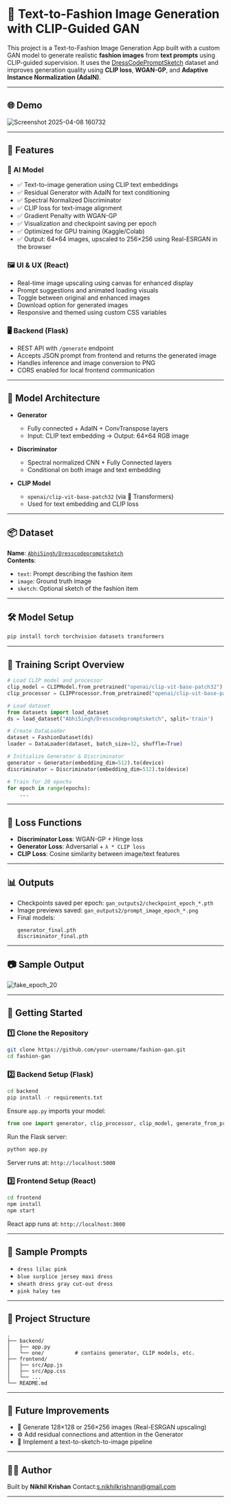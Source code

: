 # 👗 Text-to-Fashion Image Generation with CLIP-Guided GAN

This project is a Text-to-Fashion Image Generation App built with a custom GAN model to generate realistic **fashion images** from **text prompts** using CLIP-guided supervision. It uses the [DressCodePromptSketch](https://huggingface.co/datasets/Abhi5ingh/Dresscodepromptsketch) dataset and improves generation quality using **CLIP loss**, **WGAN-GP**, and **Adaptive Instance Normalization (AdaIN)**.

---

## 🌐 Demo

![Screenshot 2025-04-08 160732](https://github.com/user-attachments/assets/365ac863-c223-4627-89bb-f1d1c347f9f7)

---

## 🚀 Features

### 🧠 AI Model

- ✅ Text-to-image generation using CLIP text embeddings  
- ✅ Residual Generator with AdaIN for text conditioning  
- ✅ Spectral Normalized Discriminator  
- ✅ CLIP loss for text-image alignment  
- ✅ Gradient Penalty with WGAN-GP  
- ✅ Visualization and checkpoint saving per epoch  
- ✅ Optimized for GPU training (Kaggle/Colab)  
- ✅ Output: 64×64 images, upscaled to 256×256 using Real-ESRGAN in the browser

### 🖼️ UI & UX (React)

- Real-time image upscaling using canvas for enhanced display  
- Prompt suggestions and animated loading visuals  
- Toggle between original and enhanced images  
- Download option for generated images  
- Responsive and themed using custom CSS variables  

### 🖥️ Backend (Flask)

- REST API with `/generate` endpoint  
- Accepts JSON prompt from frontend and returns the generated image  
- Handles inference and image conversion to PNG  
- CORS enabled for local frontend communication  

---

## 🧠 Model Architecture

- **Generator**  
  - Fully connected + AdaIN + ConvTranspose layers  
  - Input: CLIP text embedding → Output: 64×64 RGB image  

- **Discriminator**  
  - Spectral normalized CNN + Fully Connected layers  
  - Conditional on both image and text embedding  

- **CLIP Model**  
  - `openai/clip-vit-base-patch32` (via 🤗 Transformers)  
  - Used for text embedding and CLIP loss  

---

## 📦 Dataset

**Name**: [`Abhi5ingh/Dresscodepromptsketch`](https://huggingface.co/datasets/Abhi5ingh/Dresscodepromptsketch)  
**Contents**:
- `text`: Prompt describing the fashion item  
- `image`: Ground truth image  
- `sketch`: Optional sketch of the fashion item  

---

## 🛠️ Model Setup

```bash
pip install torch torchvision datasets transformers
```

---

## 📄 Training Script Overview

```python
# Load CLIP model and processor
clip_model = CLIPModel.from_pretrained("openai/clip-vit-base-patch32").to(device)
clip_processor = CLIPProcessor.from_pretrained("openai/clip-vit-base-patch32")

# Load dataset
from datasets import load_dataset
ds = load_dataset("Abhi5ingh/Dresscodepromptsketch", split='train')

# Create DataLoader
dataset = FashionDataset(ds)
loader = DataLoader(dataset, batch_size=32, shuffle=True)

# Initialize Generator & Discriminator
generator = Generator(embedding_dim=512).to(device)
discriminator = Discriminator(embedding_dim=512).to(device)

# Train for 20 epochs
for epoch in range(epochs):
    ...
```

---

## 🧪 Loss Functions

- **Discriminator Loss**: WGAN-GP + Hinge loss  
- **Generator Loss**: Adversarial + `λ * CLIP loss`  
- **CLIP Loss**: Cosine similarity between image/text features  

---

## 📊 Outputs

- Checkpoints saved per epoch: `gan_outputs2/checkpoint_epoch_*.pth`  
- Image previews saved: `gan_outputs2/prompt_image_epoch_*.png`  
- Final models:
  ```
  generator_final.pth
  discriminator_final.pth
  ```

---

## 📷 Sample Output 

![fake_epoch_20](https://github.com/user-attachments/assets/86fec03c-5dea-43a2-88a4-0a8ae246d01e)

---

## 🚀 Getting Started

### 1️⃣ Clone the Repository

```bash
git clone https://github.com/your-username/fashion-gan.git
cd fashion-gan
```

### 2️⃣ Backend Setup (Flask)

```bash
cd backend
pip install -r requirements.txt
```

Ensure `app.py` imports your model:

```python
from one import generator, clip_processor, clip_model, generate_from_prompt
```

Run the Flask server:

```bash
python app.py
```

Server runs at: `http://localhost:5000`

### 3️⃣ Frontend Setup (React)

```bash
cd frontend
npm install
npm start
```

React app runs at: `http://localhost:3000`

---

## 🧪 Sample Prompts

- `dress lilac pink`  
- `blue surplice jersey maxi dress`  
- `sheath dress gray cut-out dress`  
- `pink haley tee`  

---

## 📂 Project Structure

```
.
├── backend/
│   ├── app.py
│   └── one/          # contains generator, CLIP models, etc.
├── frontend/
│   ├── src/App.js
│   ├── src/App.css
│   └── ...
└── README.md
```

---

## 🧠 Future Improvements

- 🔼 Generate 128×128 or 256×256 images (Real-ESRGAN upscaling)  
- ⚙️ Add residual connections and attention in the Generator  
- 💬 Implement a text-to-sketch-to-image pipeline  

---

## 👨‍💻 Author

Built by **Nikhil Krishan**
Contact:s.nikhilkrishnan@gmail.com

---
